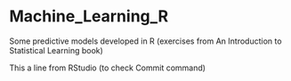 # Machine_Learning_R
Some predictive models developed in R (exercises from An Introduction to Statistical Learning book)

This a line from RStudio (to check Commit command)
